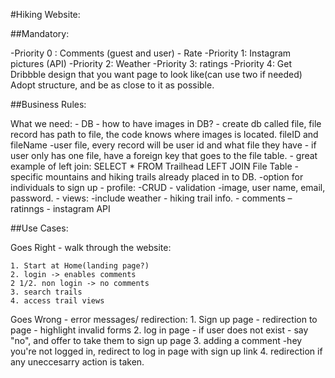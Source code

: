 #Hiking Website:



##Mandatory:

-Priority 0 :  Comments (guest and user) - Rate
-Priority 1: Instagram pictures (API)
-Priority 2: Weather
-Priority 3: ratings
-Priority 4: Get Dribbble design that you want page to look like(can use two if needed) Adopt structure, and be as 					close to it as possible.






##Business Rules:

What we need:
	- DB
	- how to have images in DB?
		- create db called file, file record has path to file, the code knows where images is located. fileID and fileName
		-user file, every record will be user id and what file they have
		- if user only has one file, have a foreign key that goes to the file table.
		- great example of left join: SELECT * FROM Trailhead LEFT JOIN File Table
	-specific mountains and hiking trails already placed in to DB.
	-option for individuals to sign up 
		- profile:
			-CRUD
			- validation
			-image, user name, email, password.
	- views:
		-include weather
		- hiking trail info.
		- comments
		– ratinngs
		- instagram API

##Use Cases:
	
Goes Right - walk through the website:

	1. Start at Home(landing page?)
	2. login -> enables comments
	2 1/2. non login -> no comments
	3. search trails
	4. access trail views 




Goes Wrong - error messages/ redirection:
	1. Sign up page
		- redirection to page
		- highlight invalid forms
	2. log in page
		- if user does not exist - say "no", and offer to take them to sign up page
	3. adding a comment 
		-hey you're not logged in, redirect to log in page with sign up link
	4. redirection if any uneccesarry action is taken.

 
